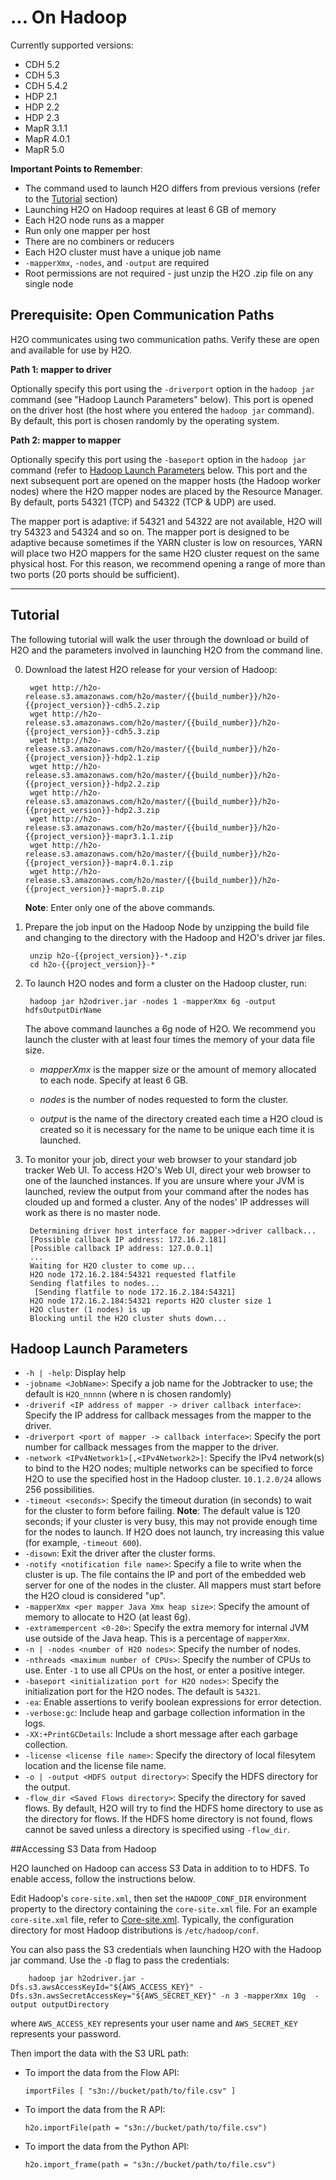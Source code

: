 # ... On Hadoop

Currently supported versions: 

- CDH 5.2
- CDH 5.3
- CDH 5.4.2
- HDP 2.1
- HDP 2.2
- HDP 2.3
- MapR 3.1.1
- MapR 4.0.1
- MapR 5.0

**Important Points to Remember**: 

- The command used to launch H2O differs from previous versions (refer to the [Tutorial](#Tutorial) section)
- Launching H2O on Hadoop requires at least 6 GB of memory 
- Each H2O node runs as a mapper
- Run only one mapper per host
- There are no combiners or reducers 
- Each H2O cluster must have a unique job name
- `-mapperXmx`, `-nodes`, and `-output` are required
- Root permissions are not required - just unzip the H2O .zip file on any single node


Prerequisite: Open Communication Paths
--------------------------------------

H2O communicates using two communication paths. Verify these are open and available for use by H2O. 

**Path 1: mapper to driver**

Optionally specify this port using the `-driverport` option in the `hadoop jar` command (see "Hadoop Launch Parameters" below). This port is opened on the driver host (the host where you entered the `hadoop jar` command). By default, this port is chosen randomly by the operating system. 

**Path 2: mapper to mapper**

Optionally specify this port using the `-baseport` option in the `hadoop jar` command (refer to [Hadoop Launch Parameters](#LaunchParam) below. This port and the next subsequent port are opened on the mapper hosts (the Hadoop worker nodes) where the H2O mapper nodes are placed by the Resource Manager. By default, ports 54321 (TCP) and 54322 (TCP & UDP) are used. 

The mapper port is adaptive: if 54321 and 54322 are not available, H2O will try 54323 and 54324 and so on. The mapper port is designed to be adaptive because sometimes if the YARN cluster is low on resources, YARN will place two H2O mappers for the same H2O cluster request on the same physical host. For this reason, we recommend opening a range of more than two ports (20 ports should be sufficient). 

----
<a name="Tutorial"></a>

Tutorial
---------



The following tutorial will walk the user through the download or build of H2O and the parameters involved in launching H2O from the command line.


0. Download the latest H2O release for your version of Hadoop:

		wget http://h2o-release.s3.amazonaws.com/h2o/master/{{build_number}}/h2o-{{project_version}}-cdh5.2.zip
		wget http://h2o-release.s3.amazonaws.com/h2o/master/{{build_number}}/h2o-{{project_version}}-cdh5.3.zip
		wget http://h2o-release.s3.amazonaws.com/h2o/master/{{build_number}}/h2o-{{project_version}}-hdp2.1.zip
		wget http://h2o-release.s3.amazonaws.com/h2o/master/{{build_number}}/h2o-{{project_version}}-hdp2.2.zip
    	wget http://h2o-release.s3.amazonaws.com/h2o/master/{{build_number}}/h2o-{{project_version}}-hdp2.3.zip
	    wget http://h2o-release.s3.amazonaws.com/h2o/master/{{build_number}}/h2o-{{project_version}}-mapr3.1.1.zip
		wget http://h2o-release.s3.amazonaws.com/h2o/master/{{build_number}}/h2o-{{project_version}}-mapr4.0.1.zip
		wget http://h2o-release.s3.amazonaws.com/h2o/master/{{build_number}}/h2o-{{project_version}}-mapr5.0.zip
		
	**Note**: Enter only one of the above commands.

0. Prepare the job input on the Hadoop Node by unzipping the build file and changing to the directory with the Hadoop and H2O's driver jar files.

		unzip h2o-{{project_version}}-*.zip
		cd h2o-{{project_version}}-*

0. To launch H2O nodes and form a cluster on the Hadoop cluster, run:

		hadoop jar h2odriver.jar -nodes 1 -mapperXmx 6g -output hdfsOutputDirName

    The above command launches a 6g node of H2O. We recommend you launch the cluster with at least four times the memory of your data file size.

	 - *mapperXmx* is the mapper size or the amount of memory allocated to each node. Specify at least 6 GB. 

	 - *nodes* is the number of nodes requested to form the cluster.

	 - *output* is the name of the directory created each time a H2O cloud is created so it is necessary for the name to be unique each time it is launched.

0. To monitor your job, direct your web browser to your standard job tracker Web UI.
To access H2O's Web UI, direct your web browser to one of the launched instances. If you are unsure where your JVM is launched,
review the output from your command after the nodes has clouded up and formed a cluster. Any of the nodes' IP addresses will work as there is no master node.

		Determining driver host interface for mapper->driver callback...
		[Possible callback IP address: 172.16.2.181]
		[Possible callback IP address: 127.0.0.1]
		...
		Waiting for H2O cluster to come up...
		H2O node 172.16.2.184:54321 requested flatfile
		Sending flatfiles to nodes...
		 [Sending flatfile to node 172.16.2.184:54321]
		H2O node 172.16.2.184:54321 reports H2O cluster size 1 
		H2O cluster (1 nodes) is up
		Blocking until the H2O cluster shuts down...


<a name="LaunchParam"></a>

Hadoop Launch Parameters
------------------------

- `-h | -help`: Display help 
- `-jobname <JobName>`: Specify a job name for the Jobtracker to use; the default is `H2O_nnnnn` (where n is chosen randomly)
- `-driverif <IP address of mapper -> driver callback interface>`: Specify the IP address for callback messages from the mapper to the driver. 
- `-driverport <port of mapper -> callback interface>`: Specify the port number for callback messages from the mapper to the driver. 
- `-network <IPv4Network1>[,<IPv4Network2>]`: Specify the IPv4 network(s) to bind to the H2O nodes; multiple networks can be specified to force H2O to use the specified host in the Hadoop cluster. `10.1.2.0/24` allows 256 possibilities.   
- `-timeout <seconds>`: Specify the timeout duration (in seconds) to wait for the cluster to form before failing. 
  **Note**: The default value is 120 seconds; if your cluster is very busy, this may not provide enough time for the nodes to launch. If H2O does not launch, try increasing this value (for example, `-timeout 600`). 
- `-disown`: Exit the driver after the cluster forms.
- `-notify <notification file name>`: Specify a file to write when the cluster is up. The file contains the IP and port of the embedded web server for one of the nodes in the cluster. All mappers must start before the H2O cloud is considered "up". 
- `-mapperXmx <per mapper Java Xmx heap size>`: Specify the amount of memory to allocate to H2O (at least 6g). 
- `-extramempercent <0-20>`: Specify the extra memory for internal JVM use outside of the Java heap. This is a percentage of `mapperXmx`. 
- `-n | -nodes <number of H2O nodes>`: Specify the number of nodes. 
- `-nthreads <maximum number of CPUs>`: Specify the number of CPUs to use. Enter `-1` to use all CPUs on the host, or enter a positive integer. 
- `-baseport <initialization port for H2O nodes>`: Specify the initialization port for the H2O nodes. The default is `54321`. 
- `-ea`: Enable assertions to verify boolean expressions for error detection. 
- `-verbose:gc`: Include heap and garbage collection information in the logs. 
- `-XX:+PrintGCDetails`: Include a short message after each garbage collection. 
- `-license <license file name>`: Specify the directory of local filesytem location and the license file name.  
- `-o | -output <HDFS output directory>`: Specify the HDFS directory for the output. 
- `-flow_dir <Saved Flows directory>`: Specify the directory for saved flows. By default, H2O will try to find the HDFS home directory to use as the directory for flows. If the HDFS home directory is not found, flows cannot be saved unless a directory is specified using `-flow_dir`.


##Accessing S3 Data from Hadoop

H2O launched on Hadoop can access S3 Data in addition to to HDFS. To enable access, follow the instructions below.  

Edit Hadoop's `core-site.xml`, then set the `HADOOP_CONF_DIR` environment property to the directory containing the `core-site.xml` file. For an example `core-site.xml` file, refer to [Core-site.xml](#Example). Typically, the configuration directory for most Hadoop distributions is `/etc/hadoop/conf`. 

You can also pass the S3 credentials when launching H2O with the Hadoop jar command. Use the `-D` flag to pass the credentials:

        hadoop jar h2odriver.jar -Dfs.s3.awsAccessKeyId="${AWS_ACCESS_KEY}" -Dfs.s3n.awsSecretAccessKey="${AWS_SECRET_KEY}" -n 3 -mapperXmx 10g  -output outputDirectory
    
where `AWS_ACCESS_KEY` represents your user name and `AWS_SECRET_KEY` represents your password.

Then import the data with the S3 URL path: 

  - To import the data from the Flow API:

        importFiles [ "s3n://bucket/path/to/file.csv" ]

  - To import the data from the R API:
  
        h2o.importFile(path = "s3n://bucket/path/to/file.csv")

  - To import the data from the Python API:
  
        h2o.import_frame(path = "s3n://bucket/path/to/file.csv")
